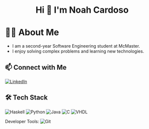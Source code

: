 <h1 align="center">Hi 👋 I'm Noah Cardoso</h1>

# 👨‍💻 About Me
- I am a second-year Software Engineering student at McMaster.
- I enjoy solving complex problems and learning new technologies.

## 📫 Connect with Me
[![LinkedIn](https://img.shields.io/badge/-LinkedIn-blue?style=flat-square&logo=linkedin)](https://www.linkedin.com/in/noah-cardoso/)

## 🛠️ Tech Stack
![Haskell](https://img.shields.io/badge/-Haskell-5e5086?style=for-the-badge&logo=haskell&logoColor=white)
![Python](https://img.shields.io/badge/python-%233776AB.svg?style=for-the-badge&logo=python&logoColor=white) 
![Java](https://img.shields.io/badge/java-%23ED8B00.svg?style=for-the-badge&logo=java&logoColor=white) 
![C](https://img.shields.io/badge/C-00599C?style=for-the-badge&logo=c&logoColor=white) 
![VHDL](https://img.shields.io/badge/VHDL-%234C709D.svg?style=for-the-badge&logo=V&logoColor=white)

Developer Tools: 
![Git](https://img.shields.io/badge/git-%23F05033.svg?style=for-the-badge&logo=git&logoColor=white)


